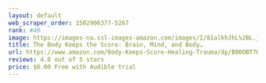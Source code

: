 ```yaml
---
layout: default 
﻿web_scraper_order: 1582906377-5267
rank: #49
image: https://images-na.ssl-images-amazon.com/images/I/81alkhJhL%2BL.jpg
title: The Body Keeps the Score: Brain, Mind, and Body…
url: https://www.amazon.com/Body-Keeps-Score-Healing-Trauma/dp/B00OBT7KAO/ref=zg_mw_audible_49?_encoding=UTF8&psc=1&refRID=VQVVVPNRQFD2M3VKYXDG
reviews: 4.8 out of 5 stars
price: $0.00 Free with Audible trial
---
```

